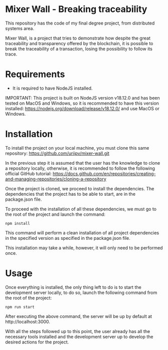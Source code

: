 # Mixer Wall - Breaking traceability

This repository has the code of my final degree project, from distributed systems area.

Mixer Wall, is a project that tries to demonstrate how despite the great traceability and transparency offered by the blockchain, it is possible to break the traceability of a transaction, losing the possibility to follow its trace.

# Requirements

- It is required to have NodeJS installed.

IMPORTANT: This project is built on NodeJS version v18.12.0 and has been tested on MacOS and Windows, so it is recommended to have this version installed: https://nodejs.org/download/release/v18.12.0/ and use MacOS or Windows.

# Installation

To install the project on your local machine, you must clone this same repository:
https://github.com/uriipv/mixer-wall.git

In the previous step it is assumed that the user has the knowledge to clone a repository locally, otherwise, it is recommended to follow the following official GitHub tutorial:  https://docs.github.com/en/repositories/creating-and-managing-repositories/cloning-a-repository


Once the project is cloned, we proceed to install the dependencies. The dependencies that the project has to be able to start, are in the package.json file.

To proceed with the installation of all these dependencies, we must go to the root of the project and launch the command:

```
npm install
```

This command will perform a clean installation of all project dependencies in the specified version as specified in the package.json file. 

This installation may take a while, however, it will only need to be performed once.

# Usage

Once everything is installed, the only thing left to do is to start the development server locally, to do so, launch the following command from the root of the project:

```
npm run start
```

After executing the above command, the server will be up by default at http://localhost:3000.

With all the steps followed up to this point, the user already has all the necessary tools installed and the development server up to develop the desired actions for the project.
